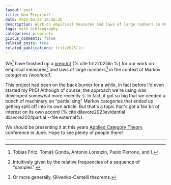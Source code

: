```yaml
---
layout: post
title: New Preprint!
date: 2025-03-27 14:56:26
description: Work on empirical measures and laws of large numbers in Markov categories
tags: math bibliography
categories: preprints
giscus_comments: false
related_posts: true
related_publications: fritz2025lln
---
```


We[^1] have finished up a [preprint](https://arxiv.org/abs/2503.21576) {% cite fritz2025lln %} for our work on empirical measures[^2] and laws of large numbers[^3] in the context of Markov categories _(woohoo!)_.

This project had been on the back burner for a _while_, in fact before I'd even started my PhD! Although of course, the approach we're using was developed somewhat more recently :). In fact, it got so big that we needed a bunch of machinery on "partialising" Markov categories that ended up getting split off into its own article. But that's a topic that's got a fair bit of interest on its own accord {% cite dilavore2023evidential dilavore2024partial --file external%}.

We should be presenting it at this years [Applied Category Theory](https://gataslab.org/act2025/act2025) conference in June. Hope to see plenty of people there!

---

[^1]: Tobias Fritz, Tomáš Gonda, Antonio Lorenzin, Paolo Perrone, and I.
[^2]: Intuitively given by the relative frequencies of a sequence of "samples".
[^3]: Or more generally, Glivenko-Cantelli theorems.
